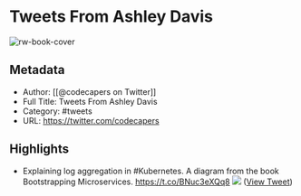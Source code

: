 # Tweets From Ashley Davis

![rw-book-cover](https://pbs.twimg.com/profile_images/1724580726241402880/ls4wI0Y8.jpg)

## Metadata
- Author: [[@codecapers on Twitter]]
- Full Title: Tweets From Ashley Davis
- Category: #tweets
- URL: https://twitter.com/codecapers

## Highlights
- Explaining log aggregation in #Kubernetes.
  A diagram from the book Bootstrapping Microservices. https://t.co/BNuc3eXQq8
  ![](https://pbs.twimg.com/media/Fg_oZg7akAASU6T.jpg) ([View Tweet](https://twitter.com/codecapers/status/1589744720963436544))

